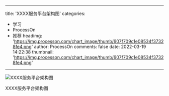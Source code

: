 
---
title: 'XXXX服务平台架构图'
categories: 
 - 学习
 - ProcessOn
 - 推荐
headimg: 'https://img.processon.com/chart_image/thumb/607f709c1e08534f37328fe4.png'
author: ProcessOn
comments: false
date: 2022-03-19 14:22:38
thumbnail: 'https://img.processon.com/chart_image/thumb/607f709c1e08534f37328fe4.png'
---

<div>   
<img class="thumb" alt="XXXX服务平台架构图" src="https://img.processon.com/chart_image/thumb/607f709c1e08534f37328fe4.png" referrerpolicy="no-referrer">
<p>XXXX服务平台架构图</p>  
</div>
            